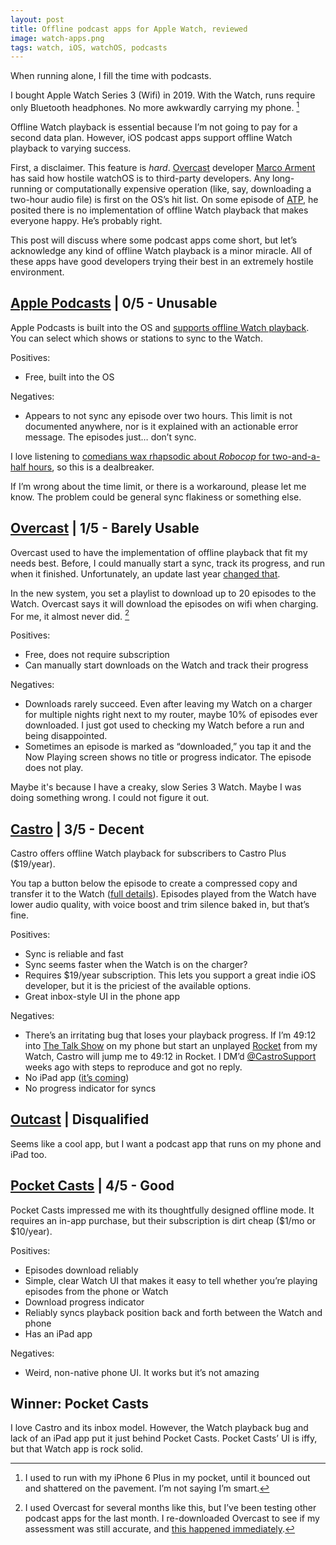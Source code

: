 ```yaml
---
layout: post
title: Offline podcast apps for Apple Watch, reviewed
image: watch-apps.png
tags: watch, iOS, watchOS, podcasts
---
```


When running alone, I fill the time with podcasts.

<!--break-->

I bought Apple Watch Series 3 (Wifi) in 2019. With the Watch, runs require only Bluetooth headphones. No more awkwardly carrying my phone. [^1]

[^1]: I used to run with my iPhone 6 Plus in my pocket, until it bounced out and shattered on the pavement. I’m not saying I’m smart.

Offline Watch playback is essential because I’m not going to pay for a second data plan. However, iOS podcast apps support offline Watch playback to varying success.

First, a disclaimer. This feature is *hard*. [Overcast](https://overcast.fm) developer [Marco Arment](https://twitter.com/marcoarment) has said how hostile watchOS is to third-party developers. Any long-running or computationally expensive operation (like, say, downloading a two-hour audio file) is first on the OS’s hit list. On some episode of [ATP](https://atp.fm), he posited there is no implementation of offline Watch playback that makes everyone happy. He’s probably right.

This post will discuss where some podcast apps come short, but let’s acknowledge any kind of offline Watch playback is a minor miracle. All of these apps have good developers trying their best in an extremely hostile environment.

## [Apple Podcasts](https://apps.apple.com/us/app/apple-podcasts/id525463029) | 0/5 - Unusable

Apple Podcasts is built into the OS and [supports offline Watch playback](https://support.apple.com/guide/watch/add-podcasts-apd14ab6460c/watchos). You can select which shows or stations to sync to the Watch.

Positives:

- Free, built into the OS

Negatives:

- Appears to not sync any episode over two hours. This limit is not documented anywhere, nor is it explained with an actionable error message. The episodes just… don’t sync.

I love listening to [comedians wax rhapsodic about *Robocop* for two-and-a-half hours](https://soundcloud.com/griffin-and-david-present/robocop), so this is a dealbreaker. 

If I’m wrong about the time limit, or there is a workaround, please let me know. The problem could be general sync flakiness or something else. 

## [Overcast](https://apps.apple.com/us/app/overcast/id888422857) | 1/5 - Barely Usable

Overcast used to have the implementation of offline playback that fit my needs best. Before, I could manually start a sync, track its progress, and run when it finished. Unfortunately, an update last year [changed that](https://sixcolors.com/post/2021/03/running-with-the-new-overcast-watch-app/).

In the new system, you set a playlist to download up to 20 episodes to the Watch. Overcast says it will download the episodes on wifi when charging. For me, it almost never did. [^2]

[^2]: I used Overcast for several months like this, but I’ve been testing other podcast apps for the last month. I re-downloaded Overcast to see if my assessment was still accurate, and [this happened immediately](/static/img/71C53263-5EA4-4D0B-81CA-466DB5AA8F1F.jpeg).

Positives:

- Free, does not require subscription
- Can manually start downloads on the Watch and track their progress

Negatives:

- Downloads rarely succeed. Even after leaving my Watch on a charger for multiple nights right next to my router, maybe 10% of episodes ever downloaded. I just got used to checking my Watch before a run and being disappointed.
- Sometimes an episode is marked as “downloaded,” you tap it and the Now Playing screen shows no title or progress indicator. The episode does not play.

Maybe it's because I have a creaky, slow Series 3 Watch. Maybe I was doing something wrong. I could not figure it out.

## [Castro](https://apps.apple.com/us/app/castro-podcast-player/id1080840241) | 3/5 - Decent

Castro offers offline Watch playback for subscribers to Castro Plus ($19/year).

You tap a button below the episode to create a compressed copy and transfer it to the Watch ([full details](https://9to5mac.com/2019/11/18/castro-apple-watch-streaming-iphone-free-playback/)). Episodes played from the Watch have lower audio quality, with voice boost and trim silence baked in, but that’s fine.

Positives:

- Sync is reliable and fast
- Sync seems faster when the Watch is on the charger?
- Requires $19/year subscription. This lets you support a great indie iOS developer, but it is the priciest of the available options.
- Great inbox-style UI in the phone app

Negatives:

- There’s an irritating bug that loses your playback progress. If I’m 49:12 into [The Talk Show](https://daringfireball.net/thetalkshow/) on my phone but start an unplayed [Rocket](https://www.relay.fm/rocket) from my Watch, Castro will jump me to 49:12 in Rocket. I DM’d [@CastroSupport](https://twitter.com/CastroSupport) weeks ago with steps to reproduce and got no reply.
- No iPad app ([it’s coming](https://twitter.com/CastroPodcasts/status/1341139082232008705?s=20))
- No progress indicator for syncs

## [Outcast](https://outcastapp.com) | Disqualified

Seems like a cool app, but I want a podcast app that runs on my phone and iPad too.

## [Pocket Casts](https://apps.apple.com/us/app/pocket-casts/id414834813) | 4/5 - Good

Pocket Casts impressed me with its thoughtfully designed offline mode. It requires an in-app purchase, but their subscription is dirt cheap ($1/mo or $10/year).

Positives:

- Episodes download reliably
- Simple, clear Watch UI that makes it easy to tell whether you’re playing episodes from the phone or Watch
- Download progress indicator
- Reliably syncs playback position back and forth between the Watch and phone
- Has an iPad app

Negatives:

- Weird, non-native phone UI. It works but it’s not amazing

## Winner: Pocket Casts

I love Castro and its inbox model. However, the Watch playback bug and lack of an iPad app put it just behind Pocket Casts. Pocket Casts’ UI is iffy, but that Watch app is rock solid.
